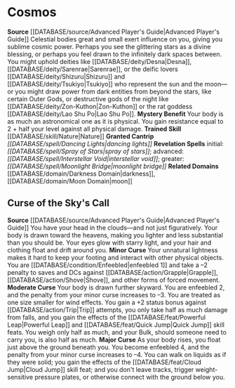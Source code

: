 ﻿---
id: '4'
name: Cosmos
rarity: Common
source: '[[DATABASE/source/Advanced Player''s Guide|Advanced Player''s Guide]]'
type: Oracle Mystery

---
# Cosmos

**Source** [[DATABASE/source/Advanced Player's Guide|Advanced Player's Guide]] 
Celestial bodies great and small exert influence on you, giving you sublime cosmic power. Perhaps you see the glittering stars as a divine blessing, or perhaps you feel drawn to the infinitely dark spaces between. You might uphold deities like [[DATABASE/deity/Desna|Desna]], [[DATABASE/deity/Sarenrae|Sarenrae]], or the deific lovers [[DATABASE/deity/Shizuru|Shizuru]] and [[DATABASE/deity/Tsukiyo|Tsukiyo]] who represent the sun and the moon—or you might draw power from dark entities from beyond the stars, like certain Outer Gods, or destructive gods of the night like [[DATABASE/deity/Zon-Kuthon|Zon-Kuthon]] or the rat goddess [[DATABASE/deity/Lao Shu Po|Lao Shu Po]].
**Mystery Benefit** Your body is as much an astronomical one as it is physical. You gain resistance equal to 2 + half your level against all physical damage.
**Trained Skill** [[DATABASE/skill/Nature|Nature]]
**Granted Cantrip** _[[DATABASE/spell/Dancing Lights|dancing lights]]_
**Revelation Spells** initial: _[[DATABASE/spell/Spray of Stars|spray of stars]]_; advanced: _[[DATABASE/spell/Interstellar Void|interstellar void]]_; greater: _[[DATABASE/spell/Moonlight Bridge|moonlight bridge]]_
**Related Domains** [[DATABASE/domain/Darkness Domain|darkness]], [[DATABASE/domain/Moon Domain|moon]]

## Curse of the Sky's Call

**Source** [[DATABASE/source/Advanced Player's Guide|Advanced Player's Guide]] 
You have your head in the clouds—and not just figuratively. Your body is drawn toward the heavens, making you lighter and less substantial than you should be. Your eyes glow with starry light, and your hair and clothing float and drift around you.
**Minor Curse** Your unnatural lightness makes it hard to keep your footing and interact with other physical objects. You are [[DATABASE/condition/Enfeebled|enfeebled 1]] and take a –2 penalty to saves and DCs against [[DATABASE/action/Grapple|Grapple]], [[DATABASE/action/Shove|Shove]], and other forms of forced movement.
**Moderate Curse** Your body is drawn further skyward. You are enfeebled 2, and the penalty from your minor curse increases to –3. You are treated as one size smaller for wind effects. You gain a +2 status bonus against [[DATABASE/action/Trip|Trip]] attempts, you only take half as much damage from falls, and you gain the effects of the [[DATABASE/feat/Powerful Leap|Powerful Leap]] and [[DATABASE/feat/Quick Jump|Quick Jump]] skill feats. You weigh only half as much, and your Bulk, should someone need to carry you, is also half as much.
**Major Curse** As your body rises, you float just above the ground beneath you. You become enfeebled 4, and the penalty from your minor curse increases to –4. You can walk on liquids as if they were solid; you gain the effects of the [[DATABASE/feat/Cloud Jump|Cloud Jump]] skill feat; and you don't leave tracks, trigger weight-sensitive pressure plates, or otherwise connect with the ground below you.